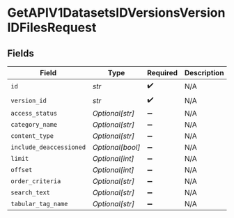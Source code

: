 # GetAPIV1DatasetsIDVersionsVersionIDFilesRequest


## Fields

| Field                   | Type                    | Required                | Description             |
| ----------------------- | ----------------------- | ----------------------- | ----------------------- |
| `id`                    | *str*                   | :heavy_check_mark:      | N/A                     |
| `version_id`            | *str*                   | :heavy_check_mark:      | N/A                     |
| `access_status`         | *Optional[str]*         | :heavy_minus_sign:      | N/A                     |
| `category_name`         | *Optional[str]*         | :heavy_minus_sign:      | N/A                     |
| `content_type`          | *Optional[str]*         | :heavy_minus_sign:      | N/A                     |
| `include_deaccessioned` | *Optional[bool]*        | :heavy_minus_sign:      | N/A                     |
| `limit`                 | *Optional[int]*         | :heavy_minus_sign:      | N/A                     |
| `offset`                | *Optional[int]*         | :heavy_minus_sign:      | N/A                     |
| `order_criteria`        | *Optional[str]*         | :heavy_minus_sign:      | N/A                     |
| `search_text`           | *Optional[str]*         | :heavy_minus_sign:      | N/A                     |
| `tabular_tag_name`      | *Optional[str]*         | :heavy_minus_sign:      | N/A                     |